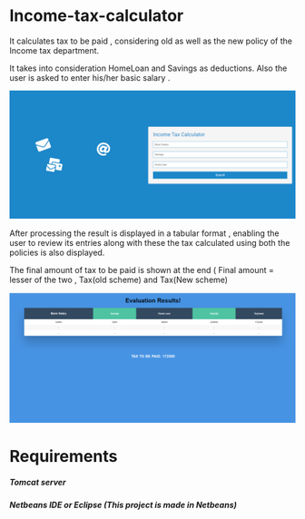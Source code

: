 # Income-tax-calculator
It calculates tax to be paid , considering old as well as the new policy of the Income tax department. 

It takes into consideration HomeLoan and Savings as deductions. Also the user is asked to enter his/her basic salary .

![image](https://github.com/Voracious08/Income-tax-calculator/blob/main/images/Screenshot%20(150).png)

After processing the result is displayed in a tabular format , enabling the user to review its entries along with these the tax calculated using both the policies is also displayed.

The final amount of tax to be paid is shown at the end ( Final amount = lesser of the  two , Tax(old scheme) and Tax(New scheme)


![image](https://github.com/Voracious08/Income-tax-calculator/blob/main/images/Screenshot%20(152).png)



# Requirements 
##### Tomcat server 
##### Netbeans IDE or Eclipse (This project is made in Netbeans)



